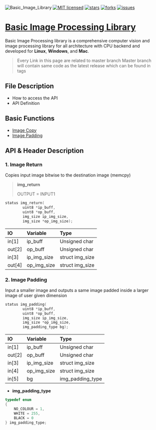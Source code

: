 ![Basic_Image_Library](https://github.com/muthu-kumaravel/basic_image_library/workflows/Basic_Image_Library/badge.svg)
[![MIT licensed](https://img.shields.io/github/license/muthu-kumaravel/basic_image_library)](https://opensource.org/licenses/MIT)
[![stars](https://img.shields.io/github/stars/muthu-kumaravel/basic_image_library)](https://github.com/muthu-kumaravel/basic_image_library/stargazers)
[![forks](https://img.shields.io/github/forks/muthu-kumaravel/basic_image_library)](https://github.com/muthu-kumaravel/basic_image_library/network/members)
[![issues](https://img.shields.io/github/issues/muthu-kumaravel/basic_image_library)](https://github.com/muthu-kumaravel/basic_image_library/issues)

# [Basic Image Processing Library](https://muthu-kumaravel.github.io/basic_image_library/)

Basic Image Processing library is a comprehensive computer vision and image processing library for all architecture with CPU backend and developed for __Linux__, __Windows__, and __Mac__.

>
> Every Link in this page are related to master branch
> Master branch will contain same code as the latest release which can be found in tags
>

## File Description 

* How to access the API
* API Definition

## Basic Functions

* [Image Copy](https://github.com/muthu-kumaravel/basic_image_library/blob/master/main_code/includes/basic_functions/README.md#1-image-return)
* [Image Padding](https://github.com/muthu-kumaravel/basic_image_library/blob/master/main_code/includes/basic_functions/README.md#2-image-padding)

## API & Header Description

### 1. Image Return

Copies input image bitwise to the destination image (memcpy)

> **img_return** 
> 
> OUTPUT = INPUT1


``` c
status img_return(
        uint8 *ip_buff,
        uint8 *op_buff,
        img_size ip_img_size,
        img_size *op_img_size);
```  


| IO        | Variable          | Type            |
|:----------|:------------------|:----------------|
| in[1]     | ip_buff           | Unsigned char   |
| out[2]    | op_buff           | Unsigned char   |
| in[3]     | ip_img_size       | struct img_size |
| out[4]    | op_img_size       | struct img_size |

### 2. Image Padding

Input a smaller image and outputs a same image padded inside a larger image of user given dimension

``` c
status img_padding(
        uint8 *ip_buff,
        uint8 *op_buff,
        img_size ip_img_size,
        img_size *op_img_size,
        img_padding_type bg);
```  


| IO        | Variable          | Type            |
|:----------|:------------------|:----------------|
| in[1]     | ip_buff           | Unsigned char   |
| out[2]    | op_buff           | Unsigned char   |
| in[3]     | ip_img_size       | struct img_size |
| in[4]     | op_img_size       | struct img_size |
| in[5]     | bg                | img_padding_type|

* **img_padding_type**

``` c
typedef enum
{
    NO_COLOUR = 1,
    WHITE = 255,
    BLACK = 0
} img_padding_type;
```